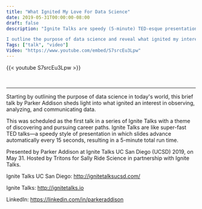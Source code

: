 ```yaml
---
title: "What Ignited My Love For Data Science"
date: 2019-05-31T00:00:00-08:00
draft: false
description: "Ignite Talks are speedy (5-minute) TED-esque presentations.

I outline the purpose of data science and reveal what ignited my interest in observing, analyzing, and communicating data."
Tags: ["talk", "video"]
Video: "https://www.youtube.com/embed/S7srcEu3Lpw"
---
```


{{< youtube S7srcEu3Lpw >}}

<br>

---

Starting by outlining the purpose of data science in today's world, this brief talk by Parker Addison sheds light into what ignited an interest in observing, analyzing, and communicating data.

This was scheduled as the first talk in a series of Ignite Talks with a theme of discovering and pursuing career paths.  Ignite Talks are like super-fast TED talks—a speedy style of presentation in which slides advance automatically every 15 seconds, resulting in a 5-minute total run time.

Presented by Parker Addison at Ignite Talks UC San Diego (UCSD) 2019, on May 31.  Hosted by Tritons for Sally Ride Science in partnership with Ignite Talks.


Ignite Talks UC San Diego: http://ignitetalksucsd.com/

Ignite Talks: http://ignitetalks.io

LinkedIn: https://linkedin.com/in/parkeraddison

